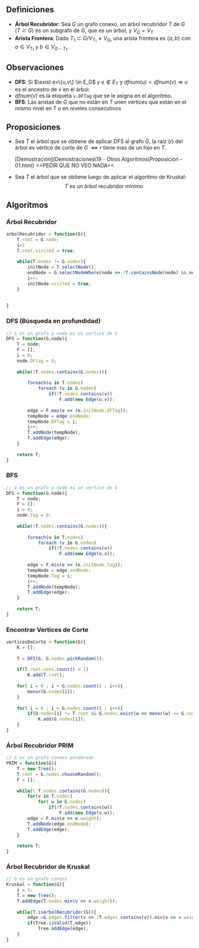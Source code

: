 ## Definiciones

- **Árbol Recubridor**: Sea $G$ un grafo conexo, un árbol recubridor $T$ de $G$ ($T\subset G$) es un subgrafo de $G$, que es un árbol, y $V_G = V_T$
- **Arista Frontera**: Dado $T_1 \subset G/ V_{T_1} \neq V_G$, una arista frontera es $\{a,b\}$ con $a\in V_{T_1}$ y $b \in V_{G-T_1}$.

## Observaciones

- **DFS**: Si $\exist e=\{u,v\} \in E_G$ y $e \notin E_T$ y $dfnum(u) < dfnum(v) \Rightarrow u$ es el ancestro de $v$ en el árbol.
- $dfnum(v)$ es la etiqueta `v.DFTag` que se le asigna en el algoritmo.
- **BFS**: Las aristas de $G$ que no están en $T$ unen vértices que están en el mismo nivel en $T$ o en niveles consecutivos

## Proposiciones

- Sea $T$ el árbol que se obtiene de aplicar DFS al grafo $G$, la raíz ($r$) del árbol es vértice de corte de $G$ $\Leftrightarrow r$ tiene mas de un hijo en $T$.  

  [Demostración](Demostraciones\19 - Otros Algoritmos\Proposicion - 01.html) ==PEDIR QUE NO VEO NADA==
  
- Sea $T$ el árbol que se obtiene luego de aplicar el algoritmo de Kruskal:
  $$
  T \text{ es un árbol recubridor mínimo }
  $$

## Algoritmos

### Árbol Recubridor

```javascript
arbolRecubridor = function(G){
    T.root = G.node;
    i=1
    T.root.visited = true;
    
    while(T.nodes != G.nodes){
        initNode = T.selectNode();
        endNode = G.selectNodeWhere(node => !T.containsNode(node) && node.isConnectedTo(initNode));
        i++;
        initNode.visited = true;
    }
    
    
}
```



### DFS (Búsqueda en profundidad)

```javascript
// G es un grafo y node es un vertice de G
DFS = function(G,node){
    T = node;
    F = [];
    i = 0;
    node.DFtag = 0;
    
    while(!T.nodes.contains(G.nodes)){
        
        foreach(u in T.nodes)
        	foreach (v in G.nodes)
                if(!T.nodes.contains(v))
                    F.add(new Edge(u,v));
        
        edge = F.max(e => (e.initNode.DFTag));
        tempNode = edge.endNode;
        tempNode.DFTag = i;
        i++;
        T.addNode(tempNode);
        T.addEdge(edge);
    }
    
    return T;
}
```

### BFS

```javascript
// G es un grafo y node es un vertice de G
DFS = function(G,node){
    T = node;
    F = [];
    i = 0;
    node.Tag = 0;
    
    while(!T.nodes.contains(G.nodes)){
        
        foreach(u in T.nodes)
        	foreach (v in G.nodes)
                if(!T.nodes.contains(v))
                    F.add(new Edge(u,v));
        
        edge = F.min(e => (e.initNode.Tag));
        tempNode = edge.endNode;
        tempNode.Tag = i;
        i++;
        T.addNode(tempNode);
        T.addEdge(edge);
    }
    
    return T;
}
```

### Encontrar Vertices de Corte

```javascript
verticesDeCorte = function(G){
    K = [];
    
    T = DFS(G, G.nodes.pickRandom());
    
    if(T.root.sons.count() > 1)
        K.add(T.root);
    
    for( i = 0 ; i < G.nodes.count() ; i++){
        menor(G.nodes[i]);
    }
    
    for( i = 0 ; i < G.nodes.count() ; i++){
        if(G.nodes[i] != T.root && G.nodes.exist(w => menor(w) >= G.nodes[i].DFtag))
            K.add(G.nodes[i]);
    }
}
```

### Árbol Recubridor PRIM

```javascript
// G es un grafo conexo ponderado
PRIM = function(G){
    T = new Tree();
    T.root = G.nodes.chooseRandom();
    F = [];
    
    while(! T.nodes.contains(G.nodes)){
        for(v in T.nodes)
            for( w in G.nodes)
                if(!T.nodes.contains(w))
                    F.add(new Edge(v,w));
        edge = F.min(e => e.weight);
        T.addNode(edge.endNode);
        T.addEdge(edge);
    }
    
    return T;
}
```

### Árbol Recubridor de Kruskal

```javascript
// G es un grafo conexo
Kruskal = function(G){
    i = 1;
    T = new Tree();
    T.addEdge(T.nodes.min(v => v.weight));
    
    while(T.isArbolRecubridor(G)){
        edge =G.edges.filter(v => !T.edges.contains(v)).min(v => v.weight);
        if(Tree.isValid(T,edge))
            Tree.addEdge(edge);
    }
}
```



















